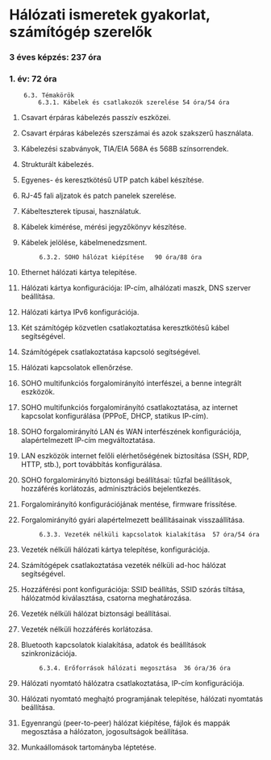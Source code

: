 # Hálózati ismeretek gyakorlat, számítógép szerelők 
### 3 éves képzés: 237 óra
### 1. év: 72 óra


        6.3. Témakörök
            6.3.1. Kábelek és csatlakozók szerelése	54 óra/54 óra
1. Csavart érpáras kábelezés passzív eszközei.
1. Csavart érpáras kábelezés szerszámai és azok szakszerű használata.
1. Kábelezési szabványok, TIA/EIA 568A és 568B színsorrendek.
1. Strukturált kábelezés.
1. Egyenes- és keresztkötésű UTP patch kábel készítése.
1. RJ-45 fali aljzatok és patch panelek szerelése.
1. Kábelteszterek típusai, használatuk.
1. Kábelek kimérése, mérési jegyzőkönyv készítése.
1. Kábelek jelölése, kábelmenedzsment.

            6.3.2. SOHO hálózat kiépítése 	90 óra/88 óra
1. Ethernet hálózati kártya telepítése.
1. Hálózati kártya konfigurációja: IP-cím, alhálózati maszk, DNS szerver beállítása.
1. Hálózati kártya IPv6 konfigurációja.
1. Két számítógép közvetlen csatlakoztatása keresztkötésű kábel segítségével.
1. Számítógépek csatlakoztatása kapcsoló segítségével.
1. Hálózati kapcsolatok ellenőrzése.
1. SOHO multifunkciós forgalomirányító interfészei, a benne integrált eszközök.
1. SOHO multifunkciós forgalomirányító csatlakoztatása, az internet kapcsolat konfigurálása (PPPoE, DHCP, statikus IP-cím).
1. SOHO forgalomirányító LAN és WAN interfészének konfigurációja, alapértelmezett IP-cím megváltoztatása.
1. LAN eszközök internet felőli elérhetőségének biztosítása (SSH, RDP, HTTP, stb.), port továbbítás konfigurálása.
1. SOHO forgalomirányító biztonsági beállításai: tűzfal beállítások, hozzáférés korlátozás, adminisztrációs bejelentkezés.
1. Forgalomirányító konfigurációjának mentése, firmware frissítése.
1. Forgalomirányító gyári alapértelmezett beállításainak visszaállítása.

            6.3.3. Vezeték nélküli kapcsolatok kialakítása	57 óra/54 óra
1. Vezeték nélküli hálózati kártya telepítése, konfigurációja.
1. Számítógépek csatlakoztatása vezeték nélküli ad-hoc hálózat segítségével.
1. Hozzáférési pont konfigurációja: SSID beállítás, SSID szórás tiltása, hálózatmód kiválasztása, csatorna meghatározása.
1. Vezeték nélküli hálózat biztonsági beállításai.
1. Vezeték nélküli hozzáférés korlátozása.
1. Bluetooth kapcsolatok kialakítása, adatok és beállítások szinkronizációja.

            6.3.4. Erőforrások hálózati megosztása	36 óra/36 óra
1. Hálózati nyomtató hálózatra csatlakoztatása, IP-cím konfigurációja.
1. Hálózati nyomtató meghajtó programjának telepítése, hálózati nyomtatás beállítása.
1. Egyenrangú (peer-to-peer) hálózat kiépítése, fájlok és mappák megosztása a hálózaton, jogosultságok beállítása.
1. Munkaállomások tartományba léptetése.

